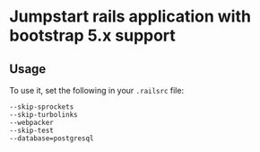 # Jumpstart rails application with bootstrap 5.x support

## Usage 

To use it, set the following in your `.railsrc` file:

```
--skip-sprockets
--skip-turbolinks
--webpacker
--skip-test
--database=postgresql
```
